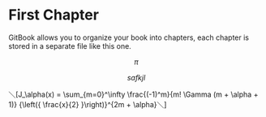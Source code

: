 # First Chapter

GitBook allows you to organize your book into chapters, each chapter is stored in a separate file like this one.

$$\pi$$ 

$$safkjl $$ 

＼[J_\alpha(x) = \sum_{m=0}^\infty \frac{(-1)^m}{m! \Gamma (m + \alpha + 1)} {\left({ \frac{x}{2} }\right)}^{2m + \alpha}＼]